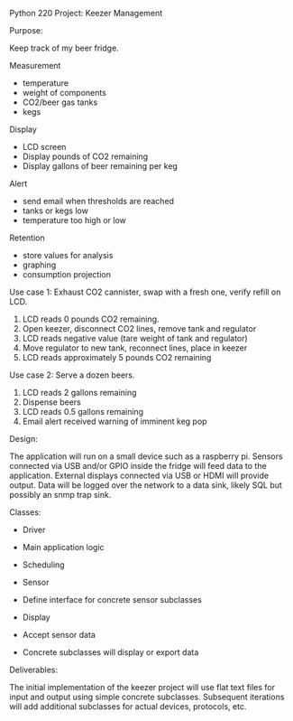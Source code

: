 Python 220 Project: Keezer Management

Purpose:

Keep track of my beer fridge.

Measurement
 - temperature
 - weight of components
  - CO2/beer gas tanks
  - kegs

Display
 - LCD screen
  - Display pounds of CO2 remaining
  - Display gallons of beer remaining per keg

Alert
 - send email when thresholds are reached
  - tanks or kegs low
  - temperature too high or low

Retention
 - store values for analysis
  - graphing
  - consumption projection




Use case 1:
Exhaust CO2 cannister, swap with a fresh one, verify refill on LCD.
1. LCD reads 0 pounds CO2 remaining.
2. Open keezer, disconnect CO2 lines, remove tank and regulator
3. LCD reads negative value (tare weight of tank and regulator)
4. Move regulator to new tank, reconnect lines, place in keezer
5. LCD reads approximately 5 pounds CO2 remaining

Use case 2:
Serve a dozen beers.
1. LCD reads 2 gallons remaining
2. Dispense beers
3. LCD reads 0.5 gallons remaining
4. Email alert received warning of imminent keg pop


Design:

The application will run on a small device such as a raspberry pi.  Sensors connected via USB and/or GPIO inside the fridge will feed data to the application.  External displays connected via USB or HDMI will provide output.  Data will be logged over the network to a data sink, likely SQL but possibly an snmp trap sink.

Classes:
 - Driver
  - Main application logic
  - Scheduling

 - Sensor
  - Define interface for concrete sensor subclasses
 
 - Display
  - Accept sensor data
  - Concrete subclasses will display or export data


Deliverables:

The initial implementation of the keezer project will use flat text files for input and output using simple concrete subclasses.  Subsequent iterations will add additional subclasses for actual devices, protocols, etc.
